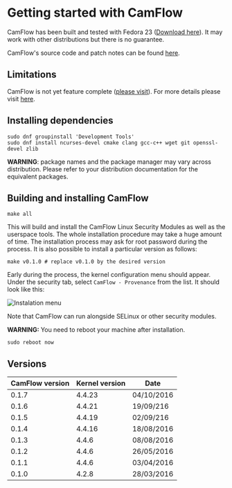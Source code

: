# Getting started with CamFlow

CamFlow has been built and tested with Fedora 23 ([Download here](https://getfedora.org/)).
It may work with other distributions but there is no guarantee.

CamFlow's source code and patch notes can be found [here](https://github.com/camflow/camflow-dev).

## Limitations

CamFlow is not yet feature complete ([please visit](http://camflow.org/)).
For more details please visit [here](https://github.com/camflow/camflow-dev).

## Installing dependencies

``` shell
sudo dnf groupinstall 'Development Tools'
sudo dnf install ncurses-devel cmake clang gcc-c++ wget git openssl-devel zlib
```

**WARNING**: package names and the package manager may vary across distribution.
Please refer to your distribution documentation for the equivalent packages.

## Building and installing CamFlow

``` shell
make all
```

This will build and install the CamFlow Linux Security Modules as well as the userspace tools.
The whole installation procedure may take a huge amount of time.
The installation process may ask for root password during the process.
It is also possible to install a particular version as follows:

``` shell
make v0.1.0 # replace v0.1.0 by the desired version
```

Early during the process, the kernel configuration menu should appear.
Under the security tab, select `CamFlow - Provenance` from the list.
It should look like this:

![Instalation menu](https://raw.githubusercontent.com/CamFlow/camflow-install/master/img/install.png)

Note that CamFlow can run alongside SELinux or other security modules.

**WARNING:** You need to reboot your machine after installation.

``` shell
sudo reboot now
```

## Versions

| CamFlow version | Kernel version | Date       |
| --------------- |----------------| ---------- |
| 0.1.7           | 4.4.23         | 04/10/2016 |
| 0.1.6           | 4.4.21         | 19/09/216  |
| 0.1.5           | 4.4.19         | 02/09/216  |
| 0.1.4           | 4.4.16         | 18/08/2016 |
| 0.1.3           | 4.4.6          | 08/08/2016 |
| 0.1.2           | 4.4.6          | 26/05/2016 |
| 0.1.1           | 4.4.6          | 03/04/2016 |
| 0.1.0           | 4.2.8          | 28/03/2016 |
